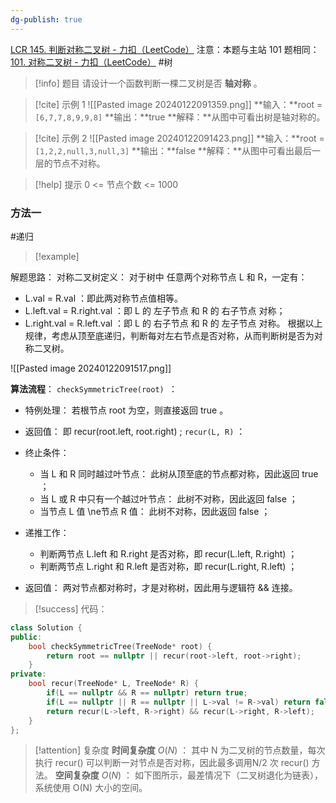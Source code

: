 ```yaml
---
dg-publish: true
---
```

[LCR 145. 判断对称二叉树 - 力扣（LeetCode）](https://leetcode.cn/problems/dui-cheng-de-er-cha-shu-lcof/description/)
注意：本题与主站 101 题相同：[101. 对称二叉树 - 力扣（LeetCode）](https://leetcode.cn/problems/symmetric-tree/description/)
#树
> [!info] 题目
> 请设计一个函数判断一棵二叉树是否 **轴对称** 。

> [!cite] 示例 1
> ![[Pasted image 20240122091359.png]]
> **输入：**root = `[6,7,7,8,9,9,8]`
**输出：**true
**解释：**从图中可看出树是轴对称的。

> [!cite] 示例 2
> ![[Pasted image 20240122091423.png]]
> **输入：**root = `[1,2,2,null,3,null,3]`
**输出：**false
**解释：**从图中可看出最后一层的节点不对称。

> [!help] 提示
> 0 <= 节点个数 <= 1000
### 方法一
#递归

> [!example] 

解题思路：
对称二叉树定义： 对于树中 任意两个对称节点 L 和 R，一定有：
- L.val = R.val ：即此两对称节点值相等。
- L.left.val = R.right.val ：即 L 的 左子节点 和 R 的 右子节点 对称；
- L.right.val = R.left.val ：即 L 的 右子节点 和 R 的 左子节点 对称。
根据以上规律，考虑从顶至底递归，判断每对左右节点是否对称，从而判断树是否为对称二叉树。

![[Pasted image 20240122091517.png]]

**算法流程**：
`checkSymmetricTree(root) `：

- 特例处理： 若根节点 root 为空，则直接返回 true 。
- 返回值： 即 recur(root.left, root.right) ;
`recur(L, R)` ：

- 终止条件：
	- 当 L 和 R 同时越过叶节点： 此树从顶至底的节点都对称，因此返回 true ；
	- 当 L 或 R 中只有一个越过叶节点： 此树不对称，因此返回 false ；
	- 当节点 L 值 \ne节点 R 值： 此树不对称，因此返回 false ；
- 递推工作：
	- 判断两节点 L.left 和 R.right 是否对称，即 recur(L.left, R.right) ；
	- 判断两节点 L.right 和 R.left 是否对称，即 recur(L.right, R.left) ；
- 返回值： 两对节点都对称时，才是对称树，因此用与逻辑符 && 连接。


> [!success] 代码：
```cpp
class Solution {
public:
    bool checkSymmetricTree(TreeNode* root) {
        return root == nullptr || recur(root->left, root->right);
    }
private:
    bool recur(TreeNode* L, TreeNode* R) {
        if(L == nullptr && R == nullptr) return true;
        if(L == nullptr || R == nullptr || L->val != R->val) return false;
        return recur(L->left, R->right) && recur(L->right, R->left);
    }
};
```
> [!attention] 复杂度
**时间复杂度** $O(N)$ ： 其中 N 为二叉树的节点数量，每次执行 recur() 可以判断一对节点是否对称，因此最多调用N/2 次 recur() 方法。
**空间复杂度** $O(N)$ ： 如下图所示，最差情况下（二叉树退化为链表），系统使用 O(N) 大小的空间。

